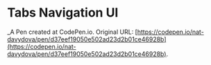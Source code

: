 # Tabs Navigation UI
 _A Pen created at CodePen.io. Original URL: [https://codepen.io/nat-davydova/pen/d37eef19050e502ad23d2b01ce46928b](https://codepen.io/nat-davydova/pen/d37eef19050e502ad23d2b01ce46928b).

 